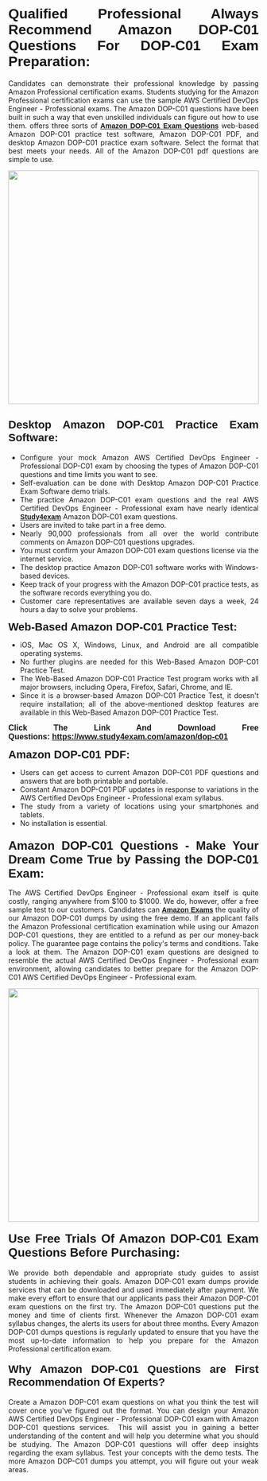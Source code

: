 <h1 style="text-align: justify;"><span style="font-family:Verdana,Geneva,sans-serif;"><strong>Qualified Professional Always Recommend Amazon DOP-C01 Questions For DOP-C01 Exam Preparation:</strong></span></h1>

<p style="text-align: justify;">Candidates can demonstrate their professional knowledge by passing Amazon Professional certification exams. Students studying for the Amazon Professional certification exams can use the sample AWS Certified DevOps Engineer - Professional exams. The Amazon DOP-C01 questions have been built in such a way that even unskilled individuals can figure out how to use them. offers three sorts of <a href="https://www.study4exam.com/amazon/dop-c01" target="_blank"><span style="font-family:Verdana,Geneva,sans-serif;"><strong>Amazon DOP-C01 Exam Questions</strong></span></a> web-based Amazon DOP-C01 practice test software, Amazon DOP-C01 PDF, and desktop Amazon DOP-C01 practice exam software. Select the format that best meets your needs. All of the Amazon DOP-C01 pdf questions are simple to use.</p>

<p style="text-align: justify;"><a href="https://www.study4exam.com/amazon/dop-c01" target="_blank"><img alt="" src="https://www.thequestionanswers.com/wp-content/uploads/2022/02/imgpsh_fullsize_anim-1.webp" style="width: 100%; height: 470px;" /></a></p>

<h2 style="text-align: justify;"><span style="font-family:Verdana,Geneva,sans-serif;"><strong><span style="font-size:22px;">Desktop Amazon DOP-C01 Practice Exam Software:</span></strong></span></h2>

<ul>
	<li style="text-align: justify;">Configure your mock Amazon AWS Certified DevOps Engineer - Professional DOP-C01 exam by choosing the types of Amazon DOP-C01 questions and time limits you want to see.</li>
	<li style="text-align: justify;">Self-evaluation can be done with Desktop Amazon DOP-C01 Practice Exam Software demo trials.</li>
	<li style="text-align: justify;">The practice Amazon DOP-C01 exam questions and the real AWS Certified DevOps Engineer - Professional exam have nearly identical <a href="https://www.study4exam.com/" target="_blank"><span style="font-family:Verdana,Geneva,sans-serif;"><strong>Study4exam</strong></span></a> Amazon DOP-C01 exam questions.</li>
	<li style="text-align: justify;">Users are invited to take part in a free demo.</li>
	<li style="text-align: justify;">Nearly 90,000 professionals from all over the world contribute comments on Amazon DOP-C01 questions upgrades.</li>
	<li style="text-align: justify;">You must confirm your Amazon DOP-C01 exam questions license via the internet service.</li>
	<li style="text-align: justify;">The desktop practice Amazon DOP-C01 software works with Windows-based devices.</li>
	<li style="text-align: justify;">Keep track of your progress with the Amazon DOP-C01 practice tests, as the software records everything you do.</li>
	<li style="text-align: justify;">Customer care representatives are available seven days a week, 24 hours a day to solve your problems.</li>
</ul>

<p style="text-align: justify;"><strong><span style="font-size:22px;"><span style="font-family:Verdana,Geneva,sans-serif;">Web-Based Amazon DOP-C01 Practice Test:</span></span></strong></p>

<ul>
	<li style="text-align: justify;">iOS, Mac OS X, Windows, Linux, and Android are all compatible operating systems.</li>
	<li style="text-align: justify;">No further plugins are needed for this Web-Based Amazon DOP-C01 Practice Test.</li>
	<li style="text-align: justify;">The Web-Based Amazon DOP-C01 Practice Test program works with all major browsers, including Opera, Firefox, Safari, Chrome, and IE.</li>
	<li style="text-align: justify;">Since it is a browser-based Amazon DOP-C01 Practice Test, it doesn't require installation; all of the above-mentioned desktop features are available in this Web-Based Amazon DOP-C01 Practice Test.</li>
</ul>

<p style="text-align: justify;"><span style="font-size:16px;"><span style="font-family:Tahoma,Geneva,sans-serif;"><strong>Click The Link And Download Free Questions:</strong> <strong><a href="https://www.study4exam.com/amazon/dop-c01" target="_blank">https://www.study4exam.com/amazon/dop-c01</a></strong></span></span></p>

<p style="text-align: justify;"><strong><span style="font-size:22px;"><span style="font-family:Verdana,Geneva,sans-serif;">Amazon DOP-C01 PDF:</span></span></strong></p>

<ul>
	<li style="text-align: justify;">Users can get access to current Amazon DOP-C01 PDF questions and answers that are both printable and portable.</li>
	<li style="text-align: justify;">Constant Amazon DOP-C01 PDF updates in response to variations in the AWS Certified DevOps Engineer - Professional exam syllabus.</li>
	<li style="text-align: justify;">The study from a variety of locations using your smartphones and tablets.</li>
	<li style="text-align: justify;">No installation is essential.</li>
</ul>

<h3 style="text-align: justify;"><span style="font-family:Verdana,Geneva,sans-serif;"><strong><span style="font-size:24px;">Amazon DOP-C01 Questions - Make Your Dream Come True by Passing the DOP-C01 Exam:</span></strong></span></h3>

<p style="text-align: justify;">The AWS Certified DevOps Engineer - Professional exam itself is quite costly, ranging anywhere from $100 to $1000. We do, however, offer a free sample test to our customers. Candidates can <a href="https://www.study4exam.com/amazon-exams" target="_blank"><span style="font-family:Verdana,Geneva,sans-serif;"><strong>Amazon Exams</strong></span></a> the quality of our Amazon DOP-C01 dumps by using the free demo. If an applicant fails the Amazon Professional certification examination while using our Amazon DOP-C01 questions, they are entitled to a refund as per our money-back policy. The guarantee page contains the policy's terms and conditions. Take a look at them. The Amazon DOP-C01 exam questions are designed to resemble the actual AWS Certified DevOps Engineer - Professional exam environment, allowing candidates to better prepare for the Amazon DOP-C01 AWS Certified DevOps Engineer - Professional exam.</p>

<p style="text-align: center;"><a href="https://www.study4exam.com/amazon/dop-c01" target="_blank"><img alt="" src="https://www.thequestionanswers.com/wp-content/uploads/2022/02/imgpsh_fullsize_anim.webp" style="width: 100%; height: 470px;" /></a></p>

<h4 style="text-align: justify;"><span style="font-family:Verdana,Geneva,sans-serif;"><strong><span style="font-size:24px;">Use Free Trials Of Amazon DOP-C01 Exam Questions Before Purchasing:</span></strong></span></h4>

<p style="text-align: justify;">We provide both dependable and appropriate study guides to assist students in achieving their goals. Amazon DOP-C01 exam dumps provide services that can be downloaded and used immediately after payment. We make every effort to ensure that our applicants pass their Amazon DOP-C01 exam questions on the first try. The Amazon DOP-C01 questions put the money and time of clients first. Whenever the Amazon DOP-C01 exam syllabus changes, the alerts its users for about three months. Every Amazon DOP-C01 dumps questions is regularly updated to ensure that you have the most up-to-date information to help you prepare for the Amazon Professional certification exam.</p>

<h4 style="text-align: justify;"><strong><span style="font-family:Verdana,Geneva,sans-serif;"><span style="font-size:22px;">Why Amazon DOP-C01 Questions are First Recommendation Of Experts?</span></span></strong></h4>

<p style="text-align: justify;">Create a Amazon DOP-C01 exam questions on what you think the test will cover once you've figured out the format. You can design your Amazon AWS Certified DevOps Engineer - Professional DOP-C01 exam with Amazon DOP-C01 questions services.  This will assist you in gaining a better understanding of the content and will help you determine what you should be studying. The Amazon DOP-C01 questions will offer deep insights regarding the exam syllabus. Test your concepts with the demo tests. The more Amazon DOP-C01 dumps you attempt, you will figure out your weak areas. </p>
